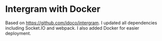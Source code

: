 # Intergram with Docker
Based on https://github.com/idoco/intergram.
I updated all dependencies including Socket.IO and webpack. 
I also added Docker for easier deployment.

